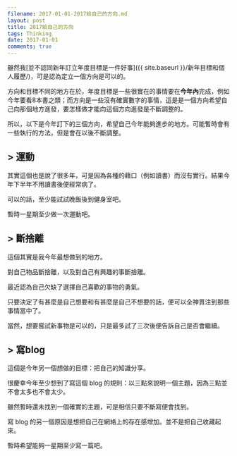 ```yaml
---
filename: 2017-01-01-2017給自己的方向.md
layout: post
title: 2017給自己的方向
tags: Thinking
date: 2017-01-01
comments: true
---
```


雖然我[並不認同新年訂立年度目標是一件好事]({{ site.baseurl }}/新年目標和個人履歷/)，可是認為定立一個方向是可以的。

方向和目標不同的地方在於，年度目標是一些很實在的事情要在**今年內**完成，例如今年要看8本書之類；而方向是一些沒有確實數字的事情，這是是一個方向希望自己向那個地方進發，要怎樣做才能向這個方向進發是不斷調整的。

所以，以下是今年訂下的三個方向，希望自己今年能夠進步的地方。可能暫時會有一些執行的方法，但是會在以後不斷調整。

## > 運動

其實這個也是說了很多年，可是因為各種的藉口（例如讀書）而沒有實行。結果今年下半年不用讀書後便經常病了。

可以的話，至少能試試晚飯後到健身室吧。

暫時一星期至少做一次運動吧。

## > 斷捨離

這個其實是我今年最想做到的地方。

對自己物品斷捨離，以及對自己有興趣的事斷捨離。

最近認為自己欠缺了選擇自己喜歡的事物的勇氣。

只要決定了有甚麼是自己想要和有甚麼是自己不想要的話，便可以全神貫注到那些事情當中了。

當然，想要嘗試新事物是可以的，只是最多試了三次後便告訴自己是否會繼續。

## > 寫blog

這個是今年另一個想做的目標：把自己的知識分享。

很慶幸今年至少想到了寫這個 blog 的規則：以三點來說明一個主題，因為三點並不會太多也不會太少。

雖然暫時還未找到一個確實的主題，可是相信只要不斷寫便會找到。

寫 blog 的另一個原因是想把自己在網絡上的存在感增加。並不是把自己收藏起來。

暫時希望能夠一星期至少寫一篇吧。